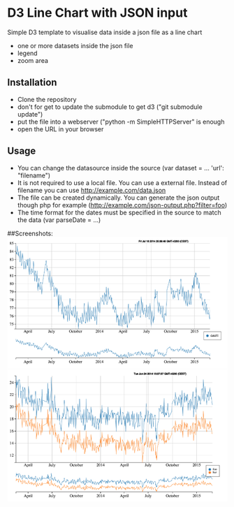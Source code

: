 # D3 Line Chart with JSON input

Simple D3 template to visualise data inside a json file as a line chart
  - one or more datasets inside the json file
  - legend
  - zoom area

## Installation

  - Clone the repository
  - don't for get to update the submodule to get d3 ("git submodule update")
  - put the file into a webserver ("python -m SimpleHTTPServer" is enough
  - open the URL in your browser

## Usage

  - You can change the datasource inside the source (var dataset = ... 'url': "filename")
  - It is not required to use a local file. You can use a external file. Instead of filename you can use http://example.com/data.json
  - The file can be created dynamically. You can generate the json output though php for example (http://example.com/json-output.php?filter=foo)
  - The time format for the dates must be specified in the source to match the data (var parseDate = ...)

##Screenshots:
![Screenshot1](screenshots/screenshot_data1.jpg "Screenshot1")  
![Screenshot2](screenshots/screenshot_data2.jpg "Screenshot2")
